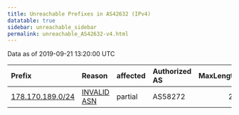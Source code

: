 ```yaml
---
title: Unreachable Prefixes in AS42632 (IPv4)
datatable: true
sidebar: unreachable_sidebar
permalink: unreachable_AS42632-v4.html
---
```


Data as of 2019-09-21 13:20:00 UTC


<div class="datatable-begin"></div>

| Prefix                                                     | Reason                                                                                                  | affected   | Authorized AS   |   MaxLength | Anchor                                         |   unreachable /24s |
|:-----------------------------------------------------------|:--------------------------------------------------------------------------------------------------------|:-----------|:----------------|------------:|:-----------------------------------------------|-------------------:|
| [178.170.189.0/24](https://stat.ripe.net/178.170.189.0/24) | [INVALID ASN](https://rpki-validator.ripe.net/announcement-preview?asn=AS42632&prefix=178.170.189.0/24) | partial    | AS58272         |          24 | [RIPE](unreachable_RIPE_NCC_RPKI_Root-v4.html) |                  1 |

<div class="datatable-end"></div>